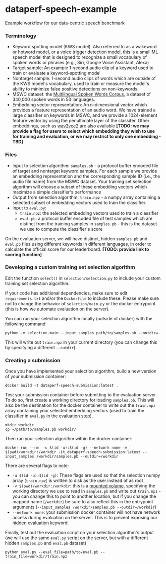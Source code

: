 # dataperf-speech-example
Example workflow for our data-centric speech benchmark

### Terminology

* Keyword spotting model (KWS model): Also referred to as a wakeword or hotword model, or a voice trigger detection model, this is a small ML speech model that is designed to recognize a small vocabulary of spoken words or phrases (e.g., Siri, Google Voice Assistant, Alexa)
* Target sample: An example 1-second audio clip of a keyword used to train or evaluate a keyword-spotting model
* Nontarget sample: 1-second audio clips of words which are outside of the KWS model's vocabulary, used to train or measure the model's ability to minimize false positive detections on non-keywords.
* MSWC dataset: the [Multilingual Spoken Words Corpus](https://mlcommons.org/words), a dataset of 340,000 spoken words in 50 languages.
* Embedding vector representation: An n-dimensional vector which provides a feature representation of an audio word. We have trained a large classifier on keywords in MSWC, and we provide a 1024-element feature vector by using the penultimate layer of the classifer. Other embeddings, such as [wav2vec2](https://huggingface.co/docs/transformers/model_doc/wav2vec2) are also available **[TODO: we may provide a flag for users to select which embedding they wish to use for training and evaluation, or we may restrict to only one embedding - TBD]**

### Files
* Input to selection algorithm: `samples.pb` - a protocol buffer encoded file of target and nontarget keyword samples. For each sample we provide an embedding representation and the corresponding sample ID (i.e., the audio file name) from the MSWC dataset. Your training set selection algorithm will choose a subset of these embedding vectors which maximize a simple classifier's performance 
* Output from selection algorithm: `train.npz` - a numpy array containing a selected subset of embedding vectors used to train the classifier.
* Input to `eval.py`:
    * `train.npz`: the selected embedding vectors used to train a classifier
    * `eval.pb`: a protocol buffer encoded file of test samples which are distinct from the training samples in `samples.pb` - this is the dataset we use to compute the classifier's score

On the evaluation server, we will have distinct, hidden `samples.pb` and `eval.pb` files using different keywords in different languages, in order to calculate the official score for our leaderboard. **[TODO: provide link to scoring function]**

### Developing a custom training set selection algorithm

Edit the function `select()` in `selection/selection.py` to include your custom training set selection algorithm. 

If your code has additional dependencies, make sure to edit `requirements.txt` and/or the `Dockerfile` to include these.  Please make sure not to change the behavior of `selection/main.py` or the docker entrypoint (this is how we automate evaluation on the server).

You can run your selection algorithm locally (outside of docker) with the following command:

```
python -m selection.main --input_samples path/to/samples.pb --outdir=.
```

This will write out `train.npz` in your current directory (you can change this by specifying a different `--outdir`).

### Creating a submission

Once you have implemented your selection algorithm, build a new version of your submission container:

```
docker build -t dataperf-speech-submission:latest .
```

Test your submission container before submitting to the evaluation server. To do so, first create a working directory for loading `samples.pb`. This will also be the destination for the docker container to write out the `train.npz` array containing your selected embedding vectors (used to train the classifier in `eval.py` in the evaluation step).

```
mkdir workdir
cp ~/path/to/samples.pb workdir/
```

Then run your selection algorithm within the docker container:

```
docker run --rm  -u $(id -u):$(id -g) --network none -v $(pwd)/workdir:/workdir -it dataperf-speech-submission:latest --input_samples /workdir/samples.pb --outdir=/workdir
```

There are several flags to note:

* `-u $(id -u):$(id -g)`: These flags are used so that the selection numpy array (`train.npz`) is written to disk as the user instead of as root 
* `-v $(pwd)/workdir:/workdir`: this is a [mounted volume](https://docs.docker.com/storage/volumes/), specifying the working directory we use to read in `samples.pb` and write out `train.npz` - you can change this to point to another location, but if you change the mapped name (`/workdir`) be sure to also reflect this in the entrypoint arguments (`--input_samples /workdir/samples.pb --outdir=/workdir`)
* `--network none`: your submission docker container will not have network access during evaluation on the server. This is to prevent exposing our hidden evaluation keyword. 

Finally, test out the evaluation script on your selection algorithm's output (we will use the same `eval.py` script on the server, but with a different hidden `samples.pb` and `eval.pb` dataset)

```
python eval.py --eval_file=path/to/eval.pb --train_file=workdir/train.npz
```